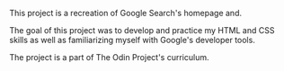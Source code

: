 This project is a recreation of Google Search's homepage and.

The goal of this project was to develop and practice my HTML and CSS skills as well as familiarizing myself with Google's developer tools. 

The project is a part of The Odin Project's curriculum.